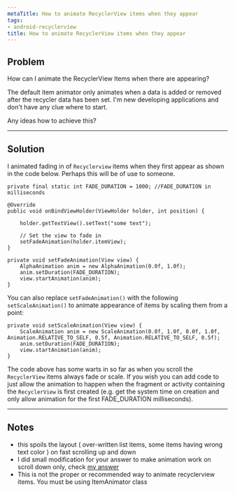 ```yaml
---
metaTitle: How to animate RecyclerView items when they appear
tags:
- android-recyclerview
title: How to animate RecyclerView items when they appear
---
```


## Problem

How can I animate the RecyclerView Items when there are appearing?


The default item animator only animates when a data is added or removed after the recycler data has been set. I'm new developing applications and don't have any clue where to start.


Any ideas how to achieve this?



---

## Solution

I animated fading in of `Recyclerview` items when they first appear as shown in the code below. Perhaps this will be of use to someone.



```
private final static int FADE_DURATION = 1000; //FADE_DURATION in milliseconds

@Override
public void onBindViewHolder(ViewHolder holder, int position) {

    holder.getTextView().setText("some text");

    // Set the view to fade in
    setFadeAnimation(holder.itemView);            
}

private void setFadeAnimation(View view) {
    AlphaAnimation anim = new AlphaAnimation(0.0f, 1.0f);
    anim.setDuration(FADE_DURATION);
    view.startAnimation(anim);
}

```

You can also replace `setFadeAnimation()` with the following `setScaleAnimation()` to animate appearance of items by scaling them from a point:



```
private void setScaleAnimation(View view) {
    ScaleAnimation anim = new ScaleAnimation(0.0f, 1.0f, 0.0f, 1.0f, Animation.RELATIVE_TO_SELF, 0.5f, Animation.RELATIVE_TO_SELF, 0.5f);
    anim.setDuration(FADE_DURATION);
    view.startAnimation(anim);
}

```

The code above has some warts in so far as when you scroll the `RecyclerView` items always fade or scale. If you wish you can add code to just allow the animation to happen when the fragment or activity containing the `RecyclerView` is first created (e.g. get the system time on creation and only allow animation for the first FADE\_DURATION milliseconds).



---

## Notes

- this spoils the layout ( over-written list items, some items having wrong text color ) on fast scrolling up and down
- I did small modification for your answer to make animation work on scroll down only, check [my answer](http://stackoverflow.com/a/36545709/4251431)
- This is not the proper or recommended way to animate recyclerview items. You must be using ItemAnimator class
